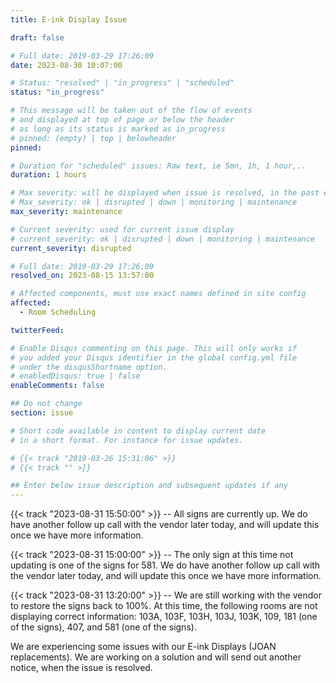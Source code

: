 ```yaml
---
title: E-ink Display Issue

draft: false

# Full date: 2019-03-29 17:26:09
date: 2023-08-30 10:07:00

# Status: "resolved" | "in_progress" | "scheduled"
status: "in_progress"

# This message will be taken out of the flow of events
# and displayed at top of page or below the header
# as long as its status is marked as in_progress
# pinned: (empty) | top | belowheader
pinned: 

# Duration for "scheduled" issues: Raw text, ie 5mn, 1h, 1 hour,..
duration: 1 hours

# Max severity: will be displayed when issue is resolved, in the past events section
# Max_severity: ok | disrupted | down | monitoring | maintenance
max_severity: maintenance

# Current severity: used for current issue display
# current_severity: ok | disrupted | down | monitoring | maintenance
current_severity: disrupted

# Full date: 2019-03-29 17:26:09
resolved_on: 2023-08-15 13:57:00

# Affected components, must use exact names defined in site config
affected:
  - Room Scheduling

twitterFeed: 

# Enable Disqus commenting on this page. This will only works if 
# you added your Disqus identifier in the global config.yml file
# under the disqusShortname option.
# enabledDisqus: true | false
enableComments: false

## Do not change
section: issue

# Short code available in content to display current date
# in a short format. For instance for issue updates.

# {{< track "2019-03-26 15:31:06" >}}
# {{< track "" >}}

## Enter below issue description and subsequent updates if any
---
```

{{< track "2023-08-31 15:50:00" >}} -- All signs are currently up. We do have another follow up call with the vendor later today, and will update this once we have more information.

{{< track "2023-08-31 15:00:00" >}} -- The only sign at this time not updating is one of the signs for 581. We do have another follow up call with the vendor later today, and will update this once we have more information.

{{< track "2023-08-31 13:20:00" >}} -- We are still working with the vendor to restore the signs back to 100%. At this time, the following rooms are not displaying correct information: 103A, 103F, 103H, 103J, 103K, 109, 181 (one of the signs), 407, and 581 (one of the signs).

We are experiencing some issues with our E-ink Displays (JOAN replacements).
We are working on a solution and will send out another notice, when the issue is resolved.
